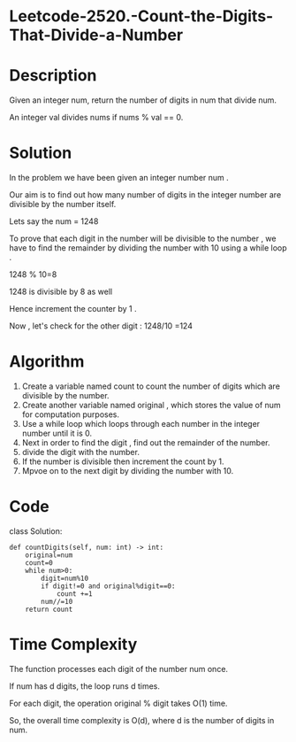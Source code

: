 # Leetcode-2520.-Count-the-Digits-That-Divide-a-Number

# Description

Given an integer num, return the number of digits in num that divide num.

An integer val divides nums if nums % val == 0.
# Solution
In the  problem we have been given an integer number num .

Our aim is to find out how many number of digits in the integer number are divisible by the number itself.

Lets say the num = 1248

To prove that each digit in the number will be divisible to the number , we have to find the remainder by dividing the number with 10 using a while loop .

1248 % 10=8

1248 is divisible by 8 as well

Hence increment the counter by 1 .

Now , let's check for the other digit : 1248/10 =124 

# Algorithm

1. Create a variable named count to count the number of digits which are divisible by the number.
2. Create another variable named original , which stores the value of num for computation purposes.
3. Use a while loop which loops through each number in the integer number until it is 0.
4. Next in order to find the digit , find out the remainder of the number.
5. divide the digit with the number.
6. If the number is divisible then increment the count by 1.
7. Mpvoe on to the next digit by dividing the number with 10.

# Code
class Solution:

    def countDigits(self, num: int) -> int:
        original=num
        count=0
        while num>0:
            digit=num%10
            if digit!=0 and original%digit==0:
                count +=1
            num//=10
        return count

# Time Complexity

The function processes each digit of the number num once.

If num has d digits, the loop runs d times.

For each digit, the operation original % digit takes O(1) time.

So, the overall time complexity is O(d), where d is the number of digits in num.
